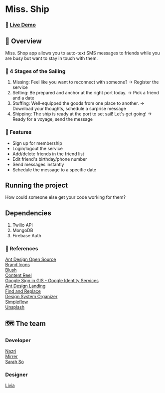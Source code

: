 # Miss. Ship
### 🔗 [Live Demo](https://v42-bears-team-33.vercel.app/)

## 👀 Overview
Miss. Shop app allows you to auto-text SMS messages to friends while you are busy but want to stay in touch with them. 

### 🚢 4 Stages of the Sailing
1. Missing: Feel like you want to reconnect with someone? → Register the service
2. Setting: Be prepared and anchor at the right port today. → Pick a friend and a date
3. Stuffing: Well-equipped the goods from one place to another. → Download your thoughts, schedule a surprise message
4. Shipping: The ship is ready at the port to set sail! Let's get going! → Ready for a voyage, send the message

### 📨 Features
- Sign up for membership
- Login/logout the service
- Add/delete friends in the friend list 
- Edit friend's birthday/phone number
- Send messages instantly
- Schedule the message to a specific date

## Running the project
How could someone else get your code working for them?



## Dependencies
1. Twilio API 
2. MongoDB
3. Firebase Auth

### 🧭 References
[Ant Design Open Source](https://www.figma.com/community/file/831698976089873405)  
[Brand Icons](https://www.figma.com/community/plugin/1149932491059353445)  
[Blush](https://www.figma.com/community/plugin/838959511417581040)  
[Content Reel](https://www.figma.com/community/plugin/731627216655469013)  
[Google Sign in GIS - Google Identity Services](https://www.figma.com/community/file/1141954654096327545)  
[Ant Design Landing](https://www.figma.com/community/file/926404137978060606)  
[Find and Replace](https://www.figma.com/community/plugin/735072959812183643)  
[Design System Organizer](https://www.figma.com/community/plugin/802579985985331070)  
[Simpleflow](https://www.figma.com/community/plugin/751821593330638172)  
[Unsplash](https://www.figma.com/community/plugin/738454987945972471)


## 🗺 The team

### Developer
[Nazri](https://github.com/649000)  
[Mirrer](https://github.com/Mirrer1)  
[Sarah So](https://github.com/ssarahs-lab)  

### Designer
[Livia](https://github.com/vitalityoflife)  
